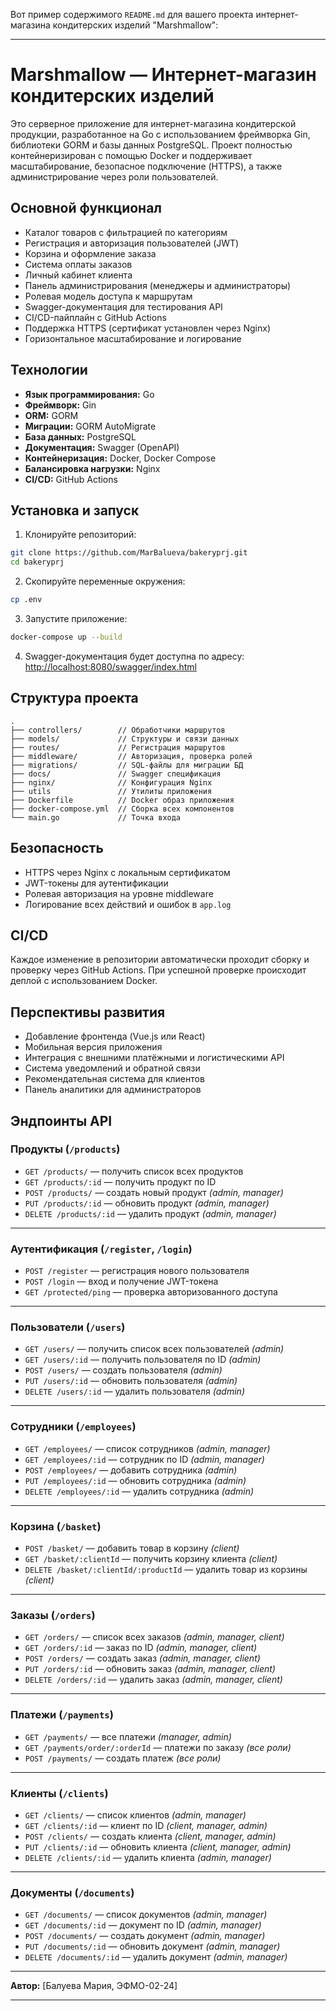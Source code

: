 Вот пример содержимого `README.md` для вашего проекта интернет-магазина кондитерских изделий "Marshmallow":

---

# Marshmallow — Интернет-магазин кондитерских изделий

Это серверное приложение для интернет-магазина кондитерской продукции, разработанное на Go с использованием фреймворка Gin, библиотеки GORM и базы данных PostgreSQL. Проект полностью контейнеризирован с помощью Docker и поддерживает масштабирование, безопасное подключение (HTTPS), а также администрирование через роли пользователей.

## Основной функционал

* Каталог товаров с фильтрацией по категориям
* Регистрация и авторизация пользователей (JWT)
* Корзина и оформление заказа
* Система оплаты заказов
* Личный кабинет клиента
* Панель администрирования (менеджеры и администраторы)
* Ролевая модель доступа к маршрутам
* Swagger-документация для тестирования API
* CI/CD-пайплайн с GitHub Actions
* Поддержка HTTPS (сертификат установлен через Nginx)
* Горизонтальное масштабирование и логирование

## Технологии

* **Язык программирования:** Go
* **Фреймворк:** Gin
* **ORM:** GORM
* **Миграции:** GORM AutoMigrate
* **База данных:** PostgreSQL
* **Документация:** Swagger (OpenAPI)
* **Контейнеризация:** Docker, Docker Compose
* **Балансировка нагрузки:** Nginx
* **CI/CD:** GitHub Actions

## Установка и запуск

1. Клонируйте репозиторий:

```bash
git clone https://github.com/MarBalueva/bakeryprj.git
cd bakeryprj
```

2. Скопируйте переменные окружения:

```bash
cp .env
```

3. Запустите приложение:

```bash
docker-compose up --build
```

4. Swagger-документация будет доступна по адресу:
   [http://localhost:8080/swagger/index.html](http://localhost:8080/swagger/index.html)

## Структура проекта

```
.
├── controllers/        // Обработчики маршрутов
├── models/             // Структуры и связи данных
├── routes/             // Регистрация маршрутов
├── middleware/         // Авторизация, проверка ролей
├── migrations/         // SQL-файлы для миграции БД
├── docs/               // Swagger спецификация
├── nginx/              // Конфигурация Nginx
├── utils               // Утилиты приложения
├── Dockerfile          // Docker образ приложения
├── docker-compose.yml  // Сборка всех компонентов
└── main.go             // Точка входа
```

## Безопасность

* HTTPS через Nginx с локальным сертификатом
* JWT-токены для аутентификации
* Ролевая авторизация на уровне middleware
* Логирование всех действий и ошибок в `app.log`

## CI/CD

Каждое изменение в репозитории автоматически проходит сборку и проверку через GitHub Actions. При успешной проверке происходит деплой с использованием Docker.

## Перспективы развития

* Добавление фронтенда (Vue.js или React)
* Мобильная версия приложения
* Интеграция с внешними платёжными и логистическими API
* Система уведомлений и обратной связи
* Рекомендательная система для клиентов
* Панель аналитики для администраторов

## Эндпоинты API

### Продукты (`/products`)

* `GET /products/` — получить список всех продуктов
* `GET /products/:id` — получить продукт по ID
* `POST /products/` — создать новый продукт *(admin, manager)*
* `PUT /products/:id` — обновить продукт *(admin, manager)*
* `DELETE /products/:id` — удалить продукт *(admin, manager)*

---

### Аутентификация (`/register`, `/login`)

* `POST /register` — регистрация нового пользователя
* `POST /login` — вход и получение JWT-токена
* `GET /protected/ping` — проверка авторизованного доступа

---

### Пользователи (`/users`)

* `GET /users/` — получить список всех пользователей *(admin)*
* `GET /users/:id` — получить пользователя по ID *(admin)*
* `POST /users/` — создать пользователя *(admin)*
* `PUT /users/:id` — обновить пользователя *(admin)*
* `DELETE /users/:id` — удалить пользователя *(admin)*

---

### Сотрудники (`/employees`)

* `GET /employees/` — список сотрудников *(admin, manager)*
* `GET /employees/:id` — сотрудник по ID *(admin, manager)*
* `POST /employees/` — добавить сотрудника *(admin)*
* `PUT /employees/:id` — обновить сотрудника *(admin)*
* `DELETE /employees/:id` — удалить сотрудника *(admin)*

---

### Корзина (`/basket`)

* `POST /basket/` — добавить товар в корзину *(client)*
* `GET /basket/:clientId` — получить корзину клиента *(client)*
* `DELETE /basket/:clientId/:productId` — удалить товар из корзины *(client)*

---

### Заказы (`/orders`)

* `GET /orders/` — список всех заказов *(admin, manager, client)*
* `GET /orders/:id` — заказ по ID *(admin, manager, client)*
* `POST /orders/` — создать заказ *(admin, manager, client)*
* `PUT /orders/:id` — обновить заказ *(admin, manager, client)*
* `DELETE /orders/:id` — удалить заказ *(admin, manager, client)*

---

### Платежи (`/payments`)

* `GET /payments/` — все платежи *(manager, admin)*
* `GET /payments/order/:orderId` — платежи по заказу *(все роли)*
* `POST /payments/` — создать платеж *(все роли)*

---

### Клиенты (`/clients`)

* `GET /clients/` — список клиентов *(admin, manager)*
* `GET /clients/:id` — клиент по ID *(client, manager, admin)*
* `POST /clients/` — создать клиента *(client, manager, admin)*
* `PUT /clients/:id` — обновить клиента *(client, manager, admin)*
* `DELETE /clients/:id` — удалить клиента *(admin, manager)*

---

### Документы (`/documents`)

* `GET /documents/` — список документов *(admin, manager)*
* `GET /documents/:id` — документ по ID *(admin, manager)*
* `POST /documents/` — создать документ *(admin, manager)*
* `PUT /documents/:id` — обновить документ *(admin, manager)*
* `DELETE /documents/:id` — удалить документ *(admin, manager)*

---

**Автор:** \[Балуева Мария, ЭФМО-02-24]

---